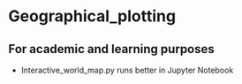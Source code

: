 # Geographical_plotting

## For academic and learning purposes

- Interactive_world_map.py runs better in Jupyter Notebook
